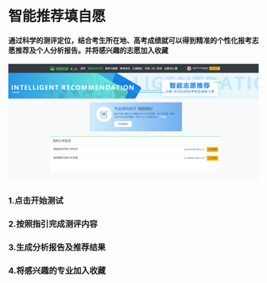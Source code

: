 # 智能推荐填自愿

#### 通过科学的测评定位，结合考生所在地、高考成绩就可以得到精准的个性化报考志愿推荐及个人分析报告。并将感兴趣的志愿加入收藏

![](../.gitbook/assets/tim-jie-tu-20180530143046.png)

### 1.点击开始测试

### 2.按照指引完成测评内容

### 3.生成分析报告及推荐结果

### 4.将感兴趣的专业加入收藏

